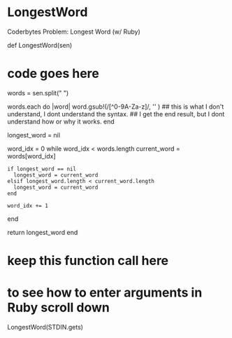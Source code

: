 # LongestWord
Coderbytes Problem: Longest Word (w/ Ruby)

def LongestWord(sen)

  # code goes here
  words = sen.split(" ")
  
  words.each do |word|
    word.gsub!(/[^0-9A-Za-z]/, '' )
    ## this is what I don't understand, I dont understand the syntax.
    ## I get the end result, but I dont understand how or why it works.
  end

  longest_word = nil

  word_idx = 0
  while word_idx < words.length
    current_word = words[word_idx]

    if longest_word == nil
      longest_word = current_word
    elsif longest_word.length < current_word.length
      longest_word = current_word
    end

    word_idx += 1
  end

  return longest_word
end
   
# keep this function call here 
# to see how to enter arguments in Ruby scroll down   
LongestWord(STDIN.gets) 
